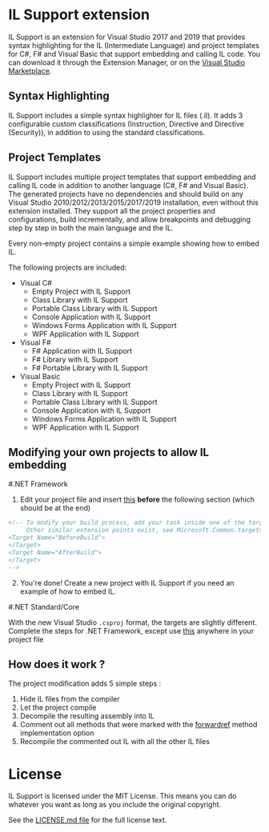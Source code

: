 IL Support extension
====================

IL Support is an extension for Visual Studio 2017 and 2019 that provides syntax highlighting for the IL (Intermediate Language) and project templates for C#, F# and Visual Basic that support embedding and calling IL code. You can download it through the Extension Manager, or on the [Visual Studio Marketplace](https://marketplace.visualstudio.com/items?itemName=ins0mniaque.ILSupport).

Syntax Highlighting
-------------------

IL Support includes a simple syntax highlighter for IL files (.il). It adds 3 configurable custom classifications (Instruction, Directive and Directive (Security)), in addition to using the standard classifications.

Project Templates
-----------------

IL Support includes multiple project templates that support embedding and calling IL code in addition to another language (C#, F# and Visual Basic). The generated projects have no dependencies and should build on any Visual Studio 2010/2012/2013/2015/2017/2019 installation, even without this extension installed. They support all the project properties and configurations, build incrementally, and allow breakpoints and debugging step by step in both the main language and the IL.

Every non-empty project contains a simple example showing how to embed IL.

The following projects are included:

  * Visual C#
    * Empty Project with IL Support
    * Class Library with IL Support
    * Portable Class Library with IL Support
    * Console Application with IL Support
    * Windows Forms Application with IL Support
    * WPF Application with IL Support
  * Visual F#
    * F# Application with IL Support
    * F# Library with IL Support
    * F# Portable Library with IL Support
  * Visual Basic
    * Empty Project with IL Support
    * Class Library with IL Support
    * Portable Class Library with IL Support
    * Console Application with IL Support
    * Windows Forms Application with IL Support
    * WPF Application with IL Support

Modifying your own projects to allow IL embedding
-------------------------------------------------

#.NET Framework

  1. Edit your project file and insert [this](https://raw.github.com/ins0mniaque/ILSupport/master/IL%20Support.ProjectTemplates/IL%20Support.targets) __before__ the following section (which should be at the end)
```xml
<!-- To modify your build process, add your task inside one of the targets below and uncomment it.
     Other similar extension points exist, see Microsoft.Common.targets.
<Target Name="BeforeBuild">
</Target>
<Target Name="AfterBuild">
</Target>
-->
```

  2. You're done! Create a new project with IL Support if you need an example of how to embed IL.

#.NET Standard/Core

With the new Visual Studio `.csproj` format, the targets are slightly different.  Complete the steps for .NET Framework, except use [this](https://raw.github.com/ins0mniaque/ILSupport/master/IL%20Support.ProjectTemplates/IL%20Support.Standard.targets) anywhere in your project file

How does it work ?
------------------

The project modification adds 5 simple steps :

  1. Hide IL files from the compiler
  2. Let the project compile
  3. Decompile the resulting assembly into IL
  4. Comment out all methods that were marked with the [forwardref](http://msdn.microsoft.com/en-us/library/system.runtime.compilerservices.methodimploptions%28v=vs.110%29.aspx) method implementation option
  5. Recompile the commented out IL with all the other IL files

License
=======

IL Support is licensed under the MIT License. This means you can do whatever you want as long as you include the original copyright.

See the [LICENSE.md file](https://github.com/ins0mniaque/ILSupport/blob/master/LICENSE.md) for the full license text.
